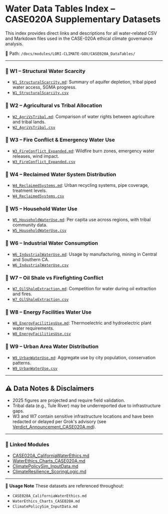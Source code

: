 # Water Data Tables Index – CASE020A Supplementary Datasets

This index provides direct links and descriptions for all water-related CSV and Markdown files used in the CASE-020A ethical climate governance analysis.

📂 Path: `/docs/modules/LORI-CLIMATE-GOV/CASE020A_DataTables/`

---

### 🔹 W1 – Structural Water Scarcity
- [`W1_StructuralScarcity.md`](./W1_StructuralScarcity.md): Summary of aquifer depletion, tribal piped water access, SGMA progress.
- [`W1_StructuralScarcity.csv`](./W1_StructuralScarcity.csv)

### 🔹 W2 – Agricultural vs Tribal Allocation
- [`W2_AgriVsTribal.md`](./W2_AgriVsTribal.md): Comparison of water rights between agriculture and tribal lands.
- [`W2_AgriVsTribal.csv`](./W2_AgriVsTribal.csv)

### 🔹 W3 – Fire Conflict & Emergency Water Use
- [`W3_FireConflict_Expanded.md`](./W3_FireConflict_Expanded.md): Wildfire burn zones, emergency water releases, wind impact.
- [`W3_FireConflict_Expanded.csv`](./W3_FireConflict_Expanded.csv)

### 🔹 W4 – Reclaimed Water System Distribution
- [`W4_ReclaimedSystems.md`](./W4_ReclaimedSystems.md): Urban recycling systems, pipe coverage, treatment levels.
- [`W4_ReclaimedSystems.csv`](./W4_ReclaimedSystems.csv)

### 🔹 W5 – Household Water Use
- [`W5_HouseholdWaterUse.md`](./W5_HouseholdWaterUse.md): Per capita use across regions, with tribal community data.
- [`W5_HouseholdWaterUse.csv`](./W5_HouseholdWaterUse.csv)

### 🔹 W6 – Industrial Water Consumption
- [`W6_IndustrialWaterUse.md`](./W6_IndustrialWaterUse.md): Usage by manufacturing, mining in Central and Southern CA.
- [`W6_IndustrialWaterUse.csv`](./W6_IndustrialWaterUse.csv)

### 🔹 W7 – Oil Shale vs Firefighting Conflict
- [`W7_OilShaleExtraction.md`](./W7_OilShaleExtraction.md): Competition for water during oil extraction and fires.
- [`W7_OilShaleExtraction.csv`](./W7_OilShaleExtraction.csv)

### 🔹 W8 – Energy Facilities Water Use
- [`W8_EnergyFacilitiesUse.md`](./W8_EnergyFacilitiesUse.md): Thermoelectric and hydroelectric plant water requirements.
- [`W8_EnergyFacilitiesUse.csv`](./W8_EnergyFacilitiesUse.csv)

### 🔹 W9 – Urban Area Water Distribution
- [`W9_UrbanWaterUse.md`](./W9_UrbanWaterUse.md): Aggregate use by city population, conservation patterns.
- [`W9_UrbanWaterUse.csv`](./W9_UrbanWaterUse.csv)

---

## ⚠️ Data Notes & Disclaimers

- 2025 figures are projected and require field validation.
- Tribal data (e.g., Tule River) may be underreported due to infrastructure gaps.
- W3 and W7 contain sensitive infrastructure locations and have been redacted or delayed per Grok's advisory (see [Verdict_Announcement_CASE020A.md](Verdict_Announcement_CASE020A.md)).

---

### 🔁 Linked Modules
- [CASE020A_CaliforniaWaterEthics.md](../../LORI-JURY-CASES/CASE020A_CaliforniaWaterEthics.md)
- [WaterEthics_Charts_CASE020A.md](../../LORI-JURY-CASES/WaterEthics_Charts_CASE020A.md)
- [ClimatePolicySim_InputData.md](../../LORI-CLIMATE-GOV/ClimatePolicySim_InputData.md)
- [ClimateResilience_ScoringLogic.md](../../LORI-RIM/ClimateResilience_ScoringLogic.md)

---

📘 **Usage Note**
These datasets are referenced throughout:
- `CASE020A_CaliforniaWaterEthics.md`
- `WaterEthics_Charts_CASE020A.md`
- `ClimatePolicySim_InputData.md`
